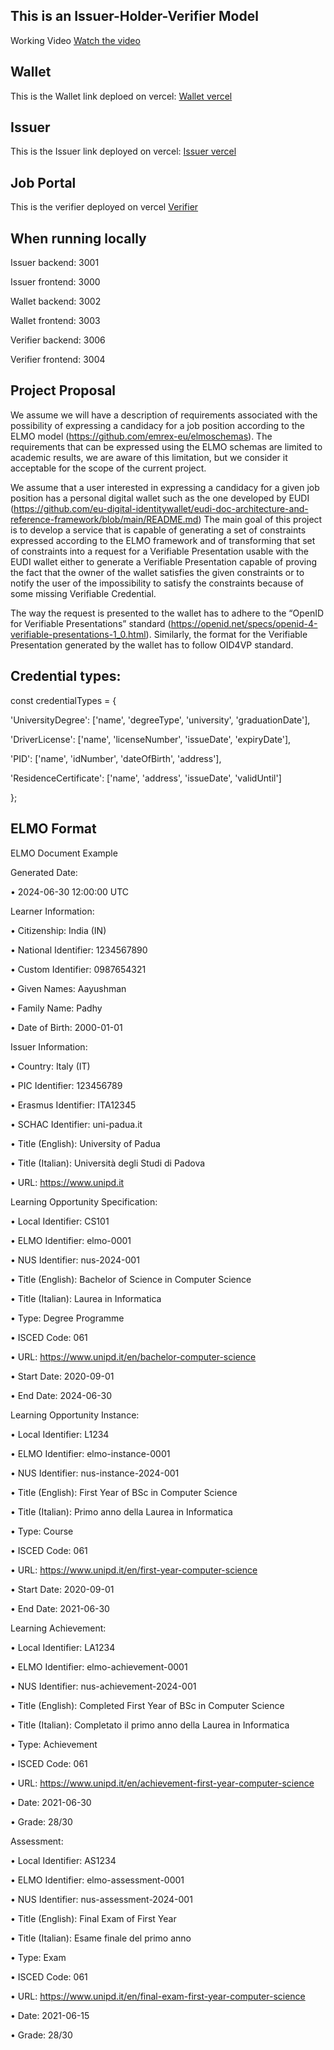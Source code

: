## This is an Issuer-Holder-Verifier Model
Working Video
[Watch the video](./Docs/Working.mp4)


## Wallet
This is the Wallet link deploed on vercel:  [Wallet vercel](https://unipd-wallet.vercel.app)
## Issuer
This is the Issuer link deployed on vercel:  [Issuer vercel](https://issuerunipd.vercel.app/)
## Job Portal
This is the verifier deployed on vercel [Verifier](https://jobverifier.vercel.app/)

## When running locally
Issuer backend: 3001

Issuer frontend: 3000

Wallet backend: 3002

Wallet frontend: 3003

Verifier backend: 3006

Verifier frontend: 3004

## Project Proposal

We assume we will have a description of requirements associated with the possibility of expressing
a candidacy for a job position according to the ELMO model (https://github.com/emrex-eu/elmoschemas). The requirements that can be expressed using the ELMO schemas are limited to
academic results, we are aware of this limitation, but we consider it acceptable for the scope of the
current project.

We assume that a user interested in expressing a candidacy for a given job position has a personal
digital wallet such as the one developed by EUDI (https://github.com/eu-digital-identitywallet/eudi-doc-architecture-and-reference-framework/blob/main/README.md)
The main goal of this project is to develop a service that is capable of generating a set of constraints
expressed according to the ELMO framework and of transforming that set of constraints into a
request for a Verifiable Presentation usable with the EUDI wallet either to generate a Verifiable
Presentation capable of proving the fact that the owner of the wallet satisfies the given constraints
or to notify the user of the impossibility to satisfy the constraints because of some missing
Verifiable Credential.

The way the request is presented to the wallet has to adhere to the “OpenID for Verifiable
Presentations” standard (https://openid.net/specs/openid-4-verifiable-presentations-1_0.html).
Similarly, the format for the Verifiable Presentation generated by the wallet has to follow OID4VP
standard.

## Credential types:
const credentialTypes = {

  'UniversityDegree': ['name', 'degreeType', 'university', 'graduationDate'],
  
  'DriverLicense': ['name', 'licenseNumber', 'issueDate', 'expiryDate'],
  
  'PID': ['name', 'idNumber', 'dateOfBirth', 'address'],
  
  'ResidenceCertificate': ['name', 'address', 'issueDate', 'validUntil']

};

## ELMO Format

ELMO Document Example

Generated Date:

•	2024-06-30 12:00:00 UTC

Learner Information:

•	Citizenship: India (IN)

•	National Identifier: 1234567890

•	Custom Identifier: 0987654321

•	Given Names: Aayushman

•	Family Name: Padhy

•	Date of Birth: 2000-01-01

Issuer Information:

•	Country: Italy (IT)

•	PIC Identifier: 123456789

•	Erasmus Identifier: ITA12345

•	SCHAC Identifier: uni-padua.it

•	Title (English): University of Padua

•	Title (Italian): Università degli Studi di Padova

•	URL: https://www.unipd.it

Learning Opportunity Specification:

•	Local Identifier: CS101

•	ELMO Identifier: elmo-0001

•	NUS Identifier: nus-2024-001

•	Title (English): Bachelor of Science in Computer Science

•	Title (Italian): Laurea in Informatica

•	Type: Degree Programme

•	ISCED Code: 061

•	URL: https://www.unipd.it/en/bachelor-computer-science

•	Start Date: 2020-09-01

•	End Date: 2024-06-30

Learning Opportunity Instance:

•	Local Identifier: L1234

•	ELMO Identifier: elmo-instance-0001

•	NUS Identifier: nus-instance-2024-001

•	Title (English): First Year of BSc in Computer Science

•	Title (Italian): Primo anno della Laurea in Informatica

•	Type: Course

•	ISCED Code: 061

•	URL: https://www.unipd.it/en/first-year-computer-science

•	Start Date: 2020-09-01

•	End Date: 2021-06-30

Learning Achievement:

•	Local Identifier: LA1234

•	ELMO Identifier: elmo-achievement-0001

•	NUS Identifier: nus-achievement-2024-001

•	Title (English): Completed First Year of BSc in Computer Science

•	Title (Italian): Completato il primo anno della Laurea in Informatica

•	Type: Achievement

•	ISCED Code: 061

•	URL: https://www.unipd.it/en/achievement-first-year-computer-science

•	Date: 2021-06-30

•	Grade: 28/30

Assessment:

•	Local Identifier: AS1234

•	ELMO Identifier: elmo-assessment-0001

•	NUS Identifier: nus-assessment-2024-001

•	Title (English): Final Exam of First Year

•	Title (Italian): Esame finale del primo anno

•	Type: Exam

•	ISCED Code: 061

•	URL: https://www.unipd.it/en/final-exam-first-year-computer-science

•	Date: 2021-06-15

•	Grade: 28/30
